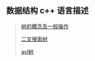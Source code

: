 ## 数据结构 c++ 语言描述


> [树的概念及一般操作](https://github.com/DingKingTim/datastructure/blob/master/tree/tree/readme.md)
>
> [二叉搜索树](https://github.com/DingKingTim/datastructure/blob/master/tree/bsttree/readme.md)
>
> [avl树](https://github.com/DingKingTim/datastructure/blob/master/tree/avltree/readme.md)

